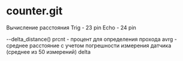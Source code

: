 # counter.git
Вычисление расстояния
Trig - 23 pin
Echo - 24 pin

--delta_distance()
prcnt - процент для определения прохода
avrg - среднее расстояние с учетом погрешности измерения датчика (среднее из 50 измерений)
delta 
